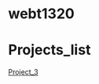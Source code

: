 # webt1320

<h1>Projects_list</h1>


   <a href="Project_3 /index.html" target="_blank">Project_3</a>






